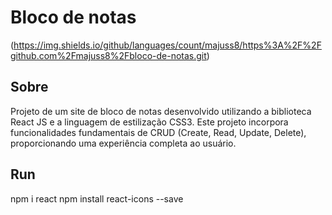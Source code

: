 # Bloco de notas
(https://img.shields.io/github/languages/count/majuss8/https%3A%2F%2Fgithub.com%2Fmajuss8%2Fbloco-de-notas.git)
## Sobre
Projeto de um site de bloco de notas desenvolvido utilizando a biblioteca React JS e a linguagem de estilização CSS3. Este projeto incorpora funcionalidades fundamentais de CRUD (Create, Read, Update, Delete), proporcionando uma experiência completa ao usuário.
## Run
npm i react
npm install react-icons --save
